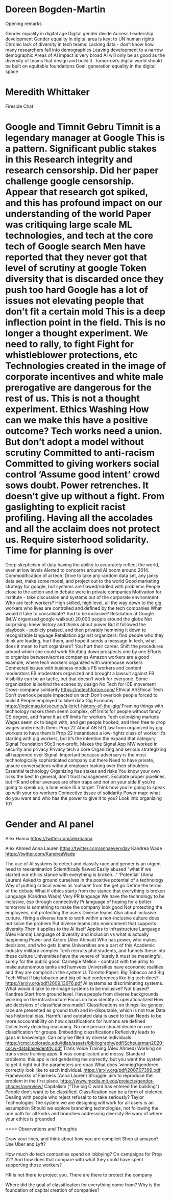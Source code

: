 # Doreen Bogden-Martin
Opening remarks

Gender equality in digital age
Digital gender divide
Access
Leadership
development
Gender equality in digital area is keyt to UN human rights
Chronic lack of diversity in tech teams:
Lacking data - don’t know how many researchers fall into demographics
Leaving development to a narrow demographic
Areas of AI impact is very broad
AI will only be as good as the diversity of teams that design and build it.
Tomorrow’s digital world should be built on equitable foundations
Goal: generation equality in the digital space

# Meredith Whittaker
Fireside Chat

Google and Timnit Gebru
Timnit is a legendary manager at Google
This is a pattern.
Significant public stakes in this
Research integrity and research censorship. Did her paper challenge google censorship. Appear that research got spiked, and this has profound impact on our understanding of the world
Paper was critiquing large scale ML technologies, and tech at the core tech of Google search
Men have reported that they never got that level of scrutiny at google
Token diversity that is discarded once they push too hard
Google has a lot of issues not elevating people that don’t fit a certain mold
This is a deep inflection point in the field. This is no longer a thought experiment. We need to rally, to fight
Fight for whistleblower protections, etc
Technologies created in the image of corporate incentives and white male prerogative are dangerous for the rest of us. This is not a thought experiment.
Ethics Washing
How can we make this have a positive outcome?
Tech works need a union. But don’t adopt a model without scrutiny 
Committed to anti-racism
Committed to giving workers social control
‘Assume good intent’ crowd sows doubt. 
Power retrenches. It doesn’t give up without a fight. From gaslighting to explicit racist profiling.
Having all the accolades and all the acclaim does not protect us. Require sisterhood solidarity.
Time for planning is over
=========
Deep skepticism of data having the ability to accurately reflect the world, even at low levels
Alerted to concerns around AI boom around 2014. Commodification of ai tech. 
Drive to take any random data set, any janky data set, make some model, and project out to the world
Good marketing strategy for google, but systems are flawed/riddled with problems
People close to the action and in debate were in private companies
Motivation for institute - take discussion and systems out of the corporate environment 
Who are tech workers?
High skilled, high level, all the way down to the gig workers who lives are controlled and defined by the tech companies
What would it take to consolidate? And to be inclusive?
Retaliation at Google (M.W organized google walkout)
20,000 people around the globe
Not surprising: knew history and thinks about power
But it followed the playbook - publicly praised, and then privately hemming it down to recognizable language
Retaliation against organizers: find people who they think are leading, hurt them, and hope it sends a message
In tech, what does it mean to hurt organizers? You hurt their career.
Shift the procedures around which she could work
Shutting down prospects one by one
Efforts to organize between/across companies
Amazon workers are a good example, where tech workers organized with warehouse workers
Connected issues with business models
FB workers and content moderators
FB moderators organized and brought a lawsuit against FB
Visibility can be an tactic, but that doesn’t work for everyone. Some organization is behind the scenes by design
No Tech for ICE movement
Cross-company solidarity
https://notechforice.com/ 
Ethical AI/Ethical Tech
Don’t overlook people impacted on tech
Don’t overlook people forced to build it
People employed to label data
Gig Economy
https://logicmag.io/security/a-brief-history-of-the-gig/ 
Framing things with technology makes them seem complex, off limits for people without fancy CS degree, and frame it as off limits for workers
Tech colonizing markets
Wages seem ok to begin with, and get people hooked, and then free to drop wages underneath them.
Prop 22
About AB 5(?) law from organized by gig workers to have them b
Prop 22 instantiates a low-rights class of worker
It’s starting with gig workers, but it’s the intention the expand that category
Signal Foundation
50c3 non-profit. Makes the Signal App
MW worked in security and privacy
Privacy tech a core 
Organizing and serious strategizing all happened over Signal. Important because adversary is the most technologically sophisticated company out there
Need to have private, unsure conversations without employer looking over their shoulders
Essential technology
Organizing has stakes and risks
You know your own risks the best
In general, don’t trust management. Escalate proper pipelines, but HR and other avenues are often traps and not on your side
If you’re going to speak up, a lone voice IS a target. Think how you’re going to speak up with your co-workers
Connective tissue of solidarity
Power map: what do you want and who has the power to give it to you?
Look into organizing 101


# Gender and AI panel
Alex Hanna
	https://twitter.com/alexhanna
	
Alex Ahmed
Anna Lauren
	https://twitter.com/annaeveryday 
Kandrea Wade
	https://twitter.com/KandreaWade 

The use of AI systems to detect and classify race and gender is an urgent need to reexamination
Scientifically flawed
Easily abused
"what if we started our ethics stance with everything is broken..."
‘Potential’ (Anna Lauren)
Asked to ground ourselves in the positive potential of a technology
Way of putting critical voices as ‘outside’ from the get go
Define the terms of the debate
What if ethics starts from the stance that everything is broken
Language (Kandrea Wade)
Very PR language
We have the technology to be inclusive, esp through connectivity
Pr language of hoping for a better tomorrow is something to make the company look good
Not protecting the employees, not protecting the users
Diverse teams
Also about inclusive culture.
Hiring a diverse team to work within a non-inclusive culture does not solve the problem
Put diverse teams into environment that supports diversity
Then it applies to the AI itself
Applies to infrastructure 
Language (Alex Hanna)
Language of diversity and inclusion vs what is actually happening
Power and Actors (Alex Ahmad)
Who has power, who makes decisions, and who gets blame
Universities are a part of this
Academic industry military complex
Tech recruits phd students, and funnels these into these culture
Universities have the venere of ‘surely it must be meaningful, surely for the public good’
Carnegie Mellon - contract with the army to make autonomous tanks and humvees
Universities have economic realities and they are complicit in the system
U. Toronto Paper: Big Tobacco and Big Tech 
What if big tobacco and big oil had conferences like big tech does?
https://arxiv.org/pdf/2009.13676.pdf
AI systems as discriminating systems. What would it take to re-image systems to be inclusive? Not biased?
Kandrea
Start from ground level. Have people from diverse backgrounds working on the infrastructure 
Focus on how identity is operationalized
How are decisions of classifications made? Classifications on things like gender, race are presented as ground truth and in-disputable, which is not true
Data has historical bias. Harmful and outdated data is used to train
Needs to be more accountability on how classifications for humans are defined
Collectively deciding reasoning. No one person should decide on one classification for groups.
Embedding classifications
Reflexivity leads to gaps in knowledge. Can only be filled by diverse individuals
https://cmci.colorado.edu/idlab/assets/bibliography/pdf/Scheuerman2020-cscw-databaseidentity.pdf
Trans Voice Training (Alex Ahmed)
Working on trans voice training apps.
It was complicated and messy. Standard problems: this app is not gendering me correctly, but you want the system to get it right but the parameters are opac
What does ‘winning’/gendered correctly look like to each individual.
https://arxiv.org/pdf/2007.07399.pdf
Frameworks of Fairness (Anna Lauren)
Struggle: aim to reproduce the problem in the first place. 
https://www.media.mit.edu/projects/gender-shades/overview/
Capitalism (“The big C word has entered the building”)
People don’t want to be classified. Classification can be a form of violence.
Dealing with people who reject refusal to to take seriously?
Taylor Technologies
The system we are designing will work for all users is an assumption
Should we explore branching technologies, not following the one path for all
Forks and branches addressing diversity
Be wary of where your ethics is grounded

==== 
Observations and Thoughts

Draw your lines, and think about how you are complicit
Shop at amazon? Use Uber and Lyft?

How much do tech companies spend on lobbying? On campaigns for Prop 22? And how does that compare with what they could have spent supporting those workers?

HR is not there to project you. There are there to protect the company

Where did the goal of classification for everything come from? Why is the foundation of capital creation of companies?


